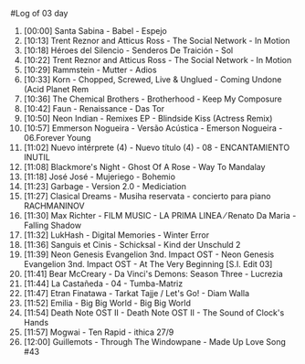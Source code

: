 #Log of 03 day

1. [00:00] Santa Sabina - Babel - Espejo
1. [10:13] Trent Reznor and Atticus Ross - The Social Network - In Motion
1. [10:18] Héroes del Silencio - Senderos De Traición - Sol
1. [10:22] Trent Reznor and Atticus Ross - The Social Network - In Motion
1. [10:29] Rammstein - Mutter - Adios
1. [10:33] Korn - Chopped, Screwed, Live & Unglued - Coming Undone (Acid Planet Rem
1. [10:36] The Chemical Brothers - Brotherhood - Keep My Composure
1. [10:42] Faun - Renaissance - Das Tor
1. [10:50] Neon Indian - Remixes EP - Blindside Kiss (Actress Remix)
1. [10:57] Emmerson Nogueira - Versão Acústica - Emerson Nogueira - 06.Forever Young
1. [11:02] Nuevo intérprete (4) - Nuevo título (4) - 08 - ENCANTAMIENTO INUTIL
1. [11:08] Blackmore's Night - Ghost Of A Rose - Way To Mandalay
1. [11:18] José José - Mujeriego - Bohemio
1. [11:23] Garbage - Version 2.0 - Mediciation
1. [11:27] Clasical Dreams - Musiha reservata - concierto para piano RACHMANINOV
1. [11:30] Max Richter - FILM MUSIC - LA PRIMA LINEA ⁄ Renato Da Maria - Falling Shadow
1. [11:32] LukHash - Digital Memories - Winter Error
1. [11:36] Sanguis et Cinis - Schicksal - Kind der Unschuld 2
1. [11:39] Neon Genesis Evangelion 3nd. Impact OST - Neon Genesis Evangelion 3nd. Impact OST - At The Very Beginning [S.I. Edit 03]
1. [11:41] Bear McCreary - Da Vinci's Demons: Season Three - Lucrezia
1. [11:44] La Castañeda - 04 - Tumba-Matriz
1. [11:47] Etran Finatawa - Tarkat Tajje / Let's Go! - Diam Walla
1. [11:52] Emilia - Big Big World - Big Big World
1. [11:54] Death Note OST II - Death Note OST II - The Sound of Clock's Hands
1. [11:57] Mogwai - Ten Rapid - ithica 27/9
1. [12:00] Guillemots - Through The Windowpane - Made Up Love Song #43
